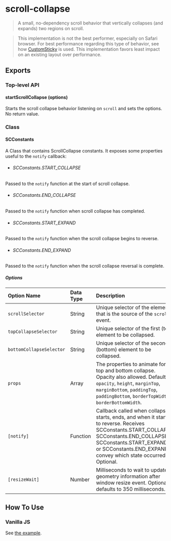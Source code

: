 # scroll-collapse

> A small, no-dependency scroll behavior that vertically collapses (and expands) two regions on scroll.  

> This implementation is not the best performer, especially on Safari browser. For best performance regarding this type of behavior, see how [CustomSticky](../custom-sticky) is used. This implementation favors least impact on an existing layout over performance.

## Exports
### Top-level API
#### startScrollCollapse (options)
Starts the scroll collapse behavior listening on `scroll` and sets the options. No return value.

### Class
#### SCConstants
A Class that contains ScrollCollapse constants. It exposes some properties useful to the `notify` callback:

+ ###### SCConstants.START_COLLAPSE
Passed to the `notify` function at the start of scroll collapse.

+ ###### SCConstants.END_COLLAPSE
Passed to the `notify` function when scroll collapse has completed.

+ ###### SCConstants.START_EXPAND
Passed to the `notify` function when the scroll collapse begins to reverse.

+ ###### SCConstants.END_EXPAND
Passed to the `notify` function when the scroll collapse reversal is complete.

##### Options
| Option Name | Data Type | Description |
| :--- | :--- | :--- |
| `scrollSelector` | String | Unique selector of the element that is the source of the `scroll` event. |
| `topCollapseSelector` | String | Unique selector of the first (top) element to be collapsed. |
| `bottomCollapseSelector` | String | Unique selector of the second (bottom) element to be collapsed. |
| `props` | Array | The properties to animate for top and bottom collapse. Opacity also allowed. Defaults to `opacity`, `height`, `marginTop`, `marginBottom`, `paddingTop`, `paddingBottom`, `borderTopWidth`, `borderBottomWidth`. |
| `[notify]` | Function | Callback called when collapse starts, ends, and when it starts to reverse. Receives SCConstants.START_COLLAPSE, SCConstants.END_COLLAPSE, SCConstants.START_EXPAND, or SCConstants.END_EXPAND to convey which state occurred. Optional. |
| `[resizeWait]` | Number | Milliseconds to wait to update geometry information after window resize event. Optional, defaults to 350 milliseconds. |

## How To Use
### Vanilla JS
See [the example](index.js).

